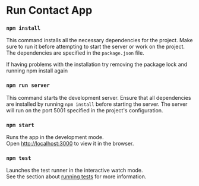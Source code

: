 # Run Contact App

### `npm install`

This command installs all the necessary dependencies for the project. Make sure to run it before attempting to start the server or work on the project. The dependencies are specified in the `package.json` file.

If having problems with the installation try removing the package lock and running npm install again

### `npm run server`

This command starts the development server. Ensure that all dependencies are installed by running `npm install` before starting the server. The server will run on the port 5001 specified in the project's configuration.

### `npm start`

Runs the app in the development mode.\
Open [http://localhost:3000](http://localhost:3000) to view it in the browser.

### `npm test`

Launches the test runner in the interactive watch mode.\
See the section about [running tests](https://facebook.github.io/create-react-app/docs/running-tests) for more information.
